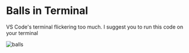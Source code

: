 # Balls in Terminal

VS Code's terminal flickering too much. I suggest you to run this code on your terminal

![balls](https://user-images.githubusercontent.com/21236709/125825167-70e70dd3-043f-41f6-bf9d-fa193810fdfb.gif)
